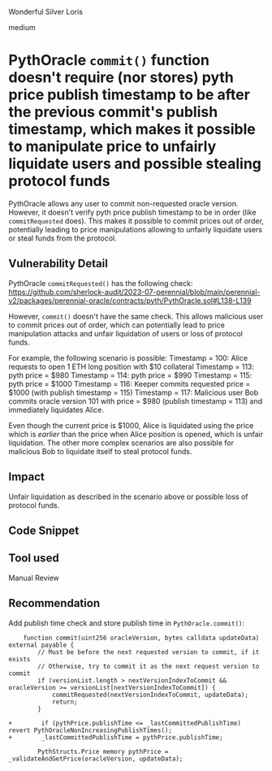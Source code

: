 Wonderful Silver Loris

medium

# PythOracle `commit()` function doesn't require (nor stores) pyth price publish timestamp to be after the previous commit's publish timestamp, which makes it possible to manipulate price to unfairly liquidate users and possible stealing protocol funds

PythOracle allows any user to commit non-requested oracle version. However, it doesn't verify pyth price publish timestamp to be in order (like `commitRequested` does). This makes it possible to commit prices out of order, potentially leading to price manipulations allowing to unfairly liquidate users or steal funds from the protocol.

## Vulnerability Detail

PythOracle `commitRequested()` has the following check:
https://github.com/sherlock-audit/2023-07-perennial/blob/main/perennial-v2/packages/perennial-oracle/contracts/pyth/PythOracle.sol#L138-L139

However, `commit()` doesn't have the same check. This allows malicious user to commit prices out of order, which can potentially lead to price manipulation attacks and unfair liquidation of users or loss of protocol funds.

For example, the following scenario is possible:
Timestamp = 100: Alice requests to open 1 ETH long position with $10 collateral
Timestamp = 113: pyth price = $980
Timestamp = 114: pyth price = $990
Timestamp = 115: pyth price = $1000
Timestamp = 116: Keeper commits requested price = $1000 (with publish timestamp = 115)
Timestamp = 117: Malicious user Bob commits oracle version 101 with price = $980 (publish timestamp = 113) and immediately liquidates Alice.

Even though the current price is $1000, Alice is liquidated using the price which is *earlier* than the price when Alice position is opened, which is unfair liquidation. The other more complex scenarios are also possible for malicious Bob to liquidate itself to steal protocol funds.

## Impact

Unfair liquidation as described in the scenario above or possible loss of protocol funds.

## Code Snippet

## Tool used

Manual Review

## Recommendation

Add publish time check and store publish time in `PythOracle.commit()`:
```solidity
    function commit(uint256 oracleVersion, bytes calldata updateData) external payable {
        // Must be before the next requested version to commit, if it exists
        // Otherwise, try to commit it as the next request version to commit
        if (versionList.length > nextVersionIndexToCommit && oracleVersion >= versionList[nextVersionIndexToCommit]) {
            commitRequested(nextVersionIndexToCommit, updateData);
            return;
        }

+        if (pythPrice.publishTime <= _lastCommittedPublishTime) revert PythOracleNonIncreasingPublishTimes();
+        _lastCommittedPublishTime = pythPrice.publishTime;

        PythStructs.Price memory pythPrice = _validateAndGetPrice(oracleVersion, updateData);
```